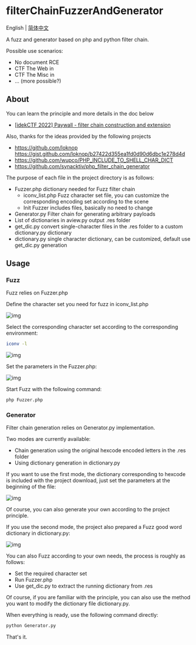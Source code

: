 # filterChainFuzzerAndGenerator 

English | [简体中文](./README_zh.md)

A fuzz and generator based on php and python filter chain.

Possible use scenarios:

- No document RCE
- CTF The Web in
- CTF The Misc in
- ... (more possible?)

## About

You can learn the principle and more details in the doc below

- [[idekCTF 2022\] Paywall - filter chain construction and extension](https://dqgom7v7dl.feishu.cn/docx/RL8cdsipLoYAMvxl8bJcIERznWH)

Also, thanks for the ideas provided by the following projects

- https://github.com/loknop https://gist.github.com/loknop/b27422d355ea1fd0d90d6dbc1e278d4d
- https://github.com/wupco/PHP_INCLUDE_TO_SHELL_CHAR_DICT
- https://github.com/synacktiv/php_filter_chain_generator

The purpose of each file in the project directory is as follows:

- Fuzzer.php dictionary needed for Fuzz filter chain
  - iconv_list.php Fuzz character set file, you can customize the corresponding encoding set according to the scene
  - Init Fuzzer includes files, basically no need to change
- Generator.py Filter chain for generating arbitrary payloads
- List of dictionaries in aview.py output .res folder
- get_dic.py convert single-character files in the .res folder to a custom dictionary.py dictionary
- dictionary.py single character dictionary, can be customized, default use get_dic.py generation

## Usage

### Fuzz

Fuzz relies on Fuzzer.php

Define the character set you need for fuzz in iconv_list.php

![img](https://dqgom7v7dl.feishu.cn/space/api/box/stream/download/asynccode/?code=MjczNTFlYjZmMjg0OGZiYTQxOGI2MjA4NGU1MDZjNTBfYVgwbUdiUmVFTVpBaFBjckI4Zld3QUNqRzVSNnRlaFNfVG9rZW46Ym94Y25ib25qbHVoQmE1clk1YU5OV240RkF2XzE2NzQ0OTE4Nzg6MTY3NDQ5NTQ3OF9WNA)

Select the corresponding character set according to the corresponding environment:

```bash
iconv -l
```



![img](https://dqgom7v7dl.feishu.cn/space/api/box/stream/download/asynccode/?code=Yzg5ZWY4ZmY4ZDlhNzk1YzIzYWI1NTcwNTU3OWRkYzdfZFJjTUhiTVdhcWJ4a1UwYXpVbm9jYlp4QlI4OEUwYjFfVG9rZW46Ym94Y25FUXZYeVdQUXJkemNWRnliV2lPdU80XzE2NzQ0OTE4Nzg6MTY3NDQ5NTQ3OF9WNA)

Set the parameters in the Fuzzer.php:

![img](https://dqgom7v7dl.feishu.cn/space/api/box/stream/download/asynccode/?code=ZWQ2NjcxOTdlMjExYmUwMWU4NzUxYzk0MWZmYjkyYjZfbUsza0NwbVJoWFIyaGF0QXB1RW81WnZDQ3R5UThsZGdfVG9rZW46Ym94Y25WRWx5TVliQVJEY1dxY201NFp3R2ZmXzE2NzQ0OTE4Nzg6MTY3NDQ5NTQ3OF9WNA)

Start Fuzz with the following command:

```bash
php Fuzzer.php
```

### Generator

Filter chain generation relies on Generator.py implementation.

Two modes are currently available:

- Chain generation using the original hexcode encoded letters in the .res folder
- Using dictionary generation in dictionary.py

If you want to use the first mode, the dictionary corresponding to hexcode is included with the project download, just set the parameters at the beginning of the file:

![img](https://dqgom7v7dl.feishu.cn/space/api/box/stream/download/asynccode/?code=NzFjYmJmY2IwYTNjOTE4ZjVlNDIyMzAyZmI3YzUxNzJfZWJMT2thZzJySThPeHIyZnFjMjJvNUg1Nk1iWTEzcnJfVG9rZW46Ym94Y252YVJQekxmWW1zZVpCVjFuRXJLcjliXzE2NzQ0OTE4Nzg6MTY3NDQ5NTQ3OF9WNA)

Of course, you can also generate your own according to the project principle.

If you use the second mode, the project also prepared a Fuzz good word dictionary in dictionary.py:

![img](https://dqgom7v7dl.feishu.cn/space/api/box/stream/download/asynccode/?code=Y2FiMjlmOWE2YmQ3NzBiY2NkYzE1MzE0YTFlNTZjMDBfOGM3cG81UXE2azJWR1J2OTk4QTVZOFVJNXM2YXZWMmtfVG9rZW46Ym94Y24wRjRsZnVDQlhDM1BVV0YySHpCb05oXzE2NzQ0OTE4Nzg6MTY3NDQ5NTQ3OF9WNA)

You can also Fuzz according to your own needs, the process is roughly as follows:

- Set the required character set
- Run Fuzzer.php
- Use get_dic.py to extract the running dictionary from .res

Of course, if you are familiar with the principle, you can also use the method you want to modify the dictionary file dictionary.py.

When everything is ready, use the following command directly:

```bash
python Generator.py
```

That's it.